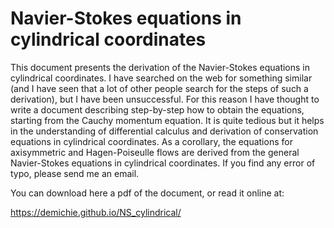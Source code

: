 # Navier-Stokes equations in cylindrical coordinates

This document presents the derivation of the Navier-Stokes equations in cylindrical coordinates. I have searched on the web for something similar (and I have seen that a lot of other people search for the steps of such a derivation), but I have been unsuccessful. For this reason I have thought to write a document describing step-by-step how to obtain the equations, starting from the Cauchy momentum equation. It is quite tedious but it helps in the understanding of differential calculus and derivation of conservation equations in cylindrical coordinates. As a corollary, the equations for axisymmetric and Hagen-Poiseulle flows are derived from the general Navier-Stokes equations in cylindrical coordinates. If you find any error of typo, please send me an email.

You can download here a pdf of the document, or read it online at: 

https://demichie.github.io/NS_cylindrical/


